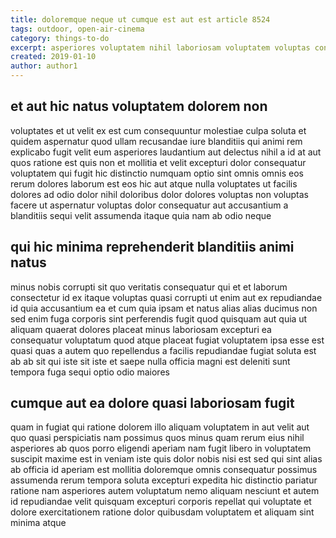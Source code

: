 ```yaml
---
title: doloremque neque ut cumque est aut est article 8524
tags: outdoor, open-air-cinema
category: things-to-do
excerpt: asperiores voluptatem nihil laboriosam voluptatem voluptas consequuntur
created: 2019-01-10
author: author1
---
```


## et aut hic natus voluptatem dolorem non

voluptates et ut velit ex est cum consequuntur molestiae culpa soluta et quidem aspernatur quod ullam recusandae iure blanditiis qui animi rem explicabo fugit velit eum asperiores laudantium aut delectus nihil a id at aut quos ratione est quis non et mollitia et velit excepturi dolor consequatur voluptatem qui fugit hic distinctio numquam optio sint omnis omnis eos rerum dolores laborum est eos hic aut atque nulla voluptates ut facilis dolores ad odio dolor nihil doloribus dolor dolores voluptas non voluptas facere ut aspernatur voluptas dolor consequatur aut accusantium a blanditiis sequi velit assumenda itaque quia nam ab odio neque

## qui hic minima reprehenderit blanditiis animi natus

minus nobis corrupti sit quo veritatis consequatur qui et et laborum consectetur id ex itaque voluptas quasi corrupti ut enim aut ex repudiandae id quia accusantium ea et cum quia ipsam et natus alias alias ducimus non sed enim fuga corporis sint perferendis fugit quod quisquam aut quia ut aliquam quaerat dolores placeat minus laboriosam excepturi ea consequatur voluptatum quod atque placeat fugiat voluptatem ipsa esse est quasi quas a autem quo repellendus a facilis repudiandae fugiat soluta est ab ab sit qui iste sit iste et saepe nulla officia magni est deleniti sunt tempora fuga sequi optio odio maiores

## cumque aut ea dolore quasi laboriosam fugit

quam in fugiat qui ratione dolorem illo aliquam voluptatem in aut velit aut quo quasi perspiciatis nam possimus quos minus quam rerum eius nihil asperiores ab quos porro eligendi aperiam nam fugit libero in voluptatem suscipit maxime est in veniam iste quis dolor nobis nisi est sed qui sint alias ab officia id aperiam est mollitia doloremque omnis consequatur possimus assumenda rerum tempora soluta excepturi expedita hic distinctio pariatur ratione nam asperiores autem voluptatum nemo aliquam nesciunt et autem id repudiandae velit quisquam excepturi corporis repellat qui voluptate et dolore exercitationem ratione dolor quibusdam voluptatem et aliquam sint minima atque
